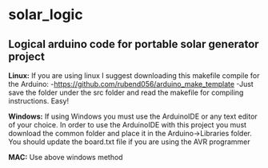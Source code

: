 # solar_logic
## Logical arduino code for portable solar generator project

**Linux:**
If you are using linux I suggest downloading this makefile compile for the Arduino:
 -https://github.com/rubend056/arduino_make_template 
  -Just save the folder under the src folder and read the makefile for compiling instructions. Easy!

**Windows:**
If using Windows you must use the ArduinoIDE or any text editor of your choice.
In order to use the ArduinoIDE with this project you must download the common folder and place it 
in the Arduino->Libraries folder. You should update the board.txt file if you are using the AVR programmer

**MAC:**
Use above windows method
